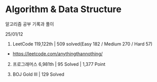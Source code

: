 # Algorithm & Data Structure

알고리즘 공부 기록과 풀이

25/01/12

1. LeetCode 119,122th | 509 solved(Easy 182 / Medium 270 / Hard 57)
- https://leetcode.com/anythingthannothing/

2. 프로그래머스 6,981th | 95 Solved | 1,377 Point

3. BOJ Gold III | 129 Solved
